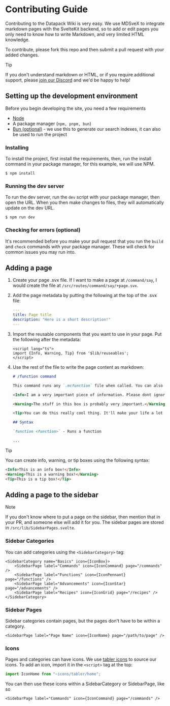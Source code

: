 # Contributing Guide

Contributing to the Datapack Wiki is very easy. We use MDSveX to integrate markdown pages with the SvelteKit backend, so to add or edit pages you only need to know how to write Markdown, and very limited HTML knowledge.

To contribute, please fork this repo and then submit a pull request with your added changes.

> [!TIP]
> If you don't understand markdown or HTML, or if you require additional support, please [join our Discord](https://discord.datapackhub.net) and we'd be happy to help!

## Setting up the development environment

Before you begin developing the site, you need a few requirements

- [Node](https://nodejs.org/en)
- A package manager (`npm, pnpm, bun`)
- [Bun (optional)](https://bun.sh) - we use this to generate our search indexes, it can also be used to run the project

### Installing

To install the project, first install the requirements, then, run the install command in your package manager, for this example, we will use NPM.

`$ npm install`

### Running the dev server

To run the dev server, run the `dev` script with your package manager, then open the URL. When you then make changes to files, they will automatically update on the dev URL.

`$ npm run dev`

### Checking for errors (optional)

It's recommended before you make your pull request that you run the `build` and `check` commands with your package manager. These will check for common issues you may run into.

## Adding a page

1. Create your page .svx file. If I want to make a page at `/command/say`, I would create the file at `/src/routes/command/say/+page.svx`.

2. Add the page metadata by putting the following at the top of the .svx file:

   ```yml
   ---
   title: Page title
   description: "Here is a short description!"
   ---
   ```

3. Import the reusable components that you want to use in your page. Put the following after the metadata:

   ```svelte
   <script lang="ts">
   import {Info, Warning, Tip} from '$lib/reuseables';
   </script>
   ```

4. Use the rest of the file to write the page content as markdown:

   ```md
   # /function command

   This command runs any `.mcfunction` file when called. You can also pass in a NBT compound or NBT source path.

   <Info>I am a very important piece of information. Please dont ignore me. I'm only smol.</Info>

   <Warning>The stuff in this box is probably very important.</Warning>

   <Tip>You can do this really cool thing. It'll make your life a lot better!</Tip>

   ## Syntax

   `function <function>` - Runs a function

   ...
   ```

> [!TIP]
> You can create info, warning, or tip boxes using the following syntax:
>
> ```md
> <Info>This is an info box!</Info>
> <Warning>This is a warning box!</Warning>
> <Tip>This is a tip box!</Tip>
> ```

## Adding a page to the sidebar

> [!NOTE]
> If you don't know where to put a page on the sidebar, then mention that in your PR, and someone else will add it for you.
> The sidebar pages are stored in `/src/lib/SidebarPages.svelte`.

### Sidebar Categories

You can add categories using the `<SidebarCategory>` tag:

```svelte
<SidebarCategory name="Basics" icon={IconBox}>
    <SidebarPage label="Commands" icon={IconCommand} page="/commands" />
    <SidebarPage label="Functions" icon={IconPennant} page="/functions" />
    <SidebarPage label="Advancements" icon={IconStar} page="/advancements" />
    <SidebarPage label="Recipes" icon={IconGrid} page="/recipes" />
</SidebarCategory>
```

### Sidebar Pages

Sidebar categories contain pages, but the pages don't have to be within a category.

```svelte
<SidebarPage label="Page Name" icon={IconName} page="/path/to/page" />
```

### Icons

Pages and categories can have icons. We use [tabler icons](https://tabler-icons.io) to source our icons. To add an icon, import it in the `<script>` tag at the top:

```ts
import IconHome from "~icons/tabler/home";
```

You can then use these icons within a SidebarCategory or SidebarPage, like so

```svelte
<SidebarPage label="Commands" icon={IconCommand} page="/commands" />
```
